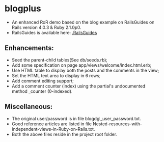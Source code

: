 blogplus
========

* An enhanced RoR demo based on the blog example on RailsGuides on Rails version 4.0.3 &amp; Ruby 2.1.0p0.
* RailsGuides is available here: [.RailsGuides](http://guides.rubyonrails.org/)

Enhancements:
-------
* Seed the parent-child tables(See db/seeds.rb);
* Add some specification on page app/views/welcome/index.html.erb;
* Use HTML table to display both the posts and the comments in the view;
* Set the HTML text area to display in 6 rows;
* Add comment editing support;
* Add a comment counter (index) using the partial's undocumented method _counter (0-indexed).

Miscellaneous:
-------
* The original user/password is in file blogdgl_user_password.txt.
* Good reference articles are listed in file Nested-resources-with-independent-views-in-Ruby-on-Rails.txt.
* Both the above files reside in the project root folder.
